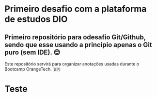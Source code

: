 # Primeiro desafio com a plataforma de estudos DIO
## Primeiro repositório para odesafio Git/Github, sendo que esse usando a princípio apenas o Git puro (sem IDE). :blush:
Este repositório servirá para organizar anotações usadas durante o Bootcamp OrangeTech. :brazil:

# Teste
